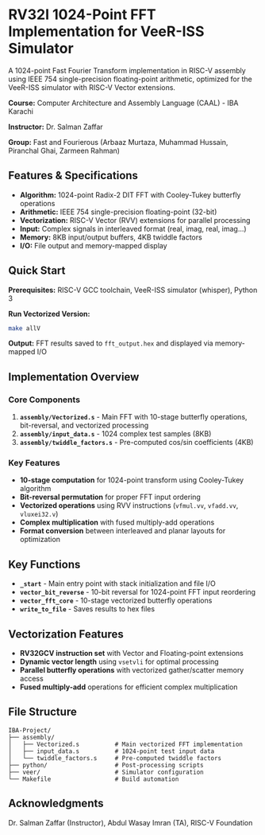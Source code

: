 # RV32I 1024-Point FFT Implementation for VeeR-ISS Simulator

A 1024-point Fast Fourier Transform implementation in RISC-V assembly using IEEE 754 single-precision floating-point arithmetic, optimized for the VeeR-ISS simulator with RISC-V Vector extensions.

**Course:** Computer Architecture and Assembly Language (CAAL) - IBA Karachi

**Instructor:** Dr. Salman Zaffar

**Group:** Fast and Fourierous (Arbaaz Murtaza, Muhammad Hussain, Piranchal Ghai, Zarmeen Rahman)

## Features & Specifications
- **Algorithm:** 1024-point Radix-2 DIT FFT with Cooley-Tukey butterfly operations
- **Arithmetic:** IEEE 754 single-precision floating-point (32-bit)
- **Vectorization:** RISC-V Vector (RVV) extensions for parallel processing
- **Input:** Complex signals in interleaved format (real, imag, real, imag...)
- **Memory:** 8KB input/output buffers, 4KB twiddle factors
- **I/O:** File output and memory-mapped display

## Quick Start

**Prerequisites:** RISC-V GCC toolchain, VeeR-ISS simulator (whisper), Python 3

**Run Vectorized Version:**
```bash
make allV
```

**Output:** FFT results saved to `fft_output.hex` and displayed via memory-mapped I/O

## Implementation Overview

### Core Components
1. **`assembly/Vectorized.s`** - Main FFT with 10-stage butterfly operations, bit-reversal, and vectorized processing
2. **`assembly/input_data.s`** - 1024 complex test samples (8KB)
3. **`assembly/twiddle_factors.s`** - Pre-computed cos/sin coefficients (4KB)

### Key Features
- **10-stage computation** for 1024-point transform using Cooley-Tukey algorithm
- **Bit-reversal permutation** for proper FFT input ordering
- **Vectorized operations** using RVV instructions (`vfmul.vv`, `vfadd.vv`, `vluxei32.v`)
- **Complex multiplication** with fused multiply-add operations
- **Format conversion** between interleaved and planar layouts for optimization

## Key Functions
- **`_start`** - Main entry point with stack initialization and file I/O
- **`vector_bit_reverse`** - 10-bit reversal for 1024-point FFT input reordering
- **`vector_fft_core`** - 10-stage vectorized butterfly operations
- **`write_to_file`** - Saves results to hex files

## Vectorization Features
- **RV32GCV instruction set** with Vector and Floating-point extensions
- **Dynamic vector length** using `vsetvli` for optimal processing
- **Parallel butterfly operations** with vectorized gather/scatter memory access
- **Fused multiply-add** operations for efficient complex multiplication

## File Structure
```
IBA-Project/
├── assembly/
│   ├── Vectorized.s          # Main vectorized FFT implementation
│   ├── input_data.s          # 1024-point test input data
│   └── twiddle_factors.s     # Pre-computed twiddle factors
├── python/                   # Post-processing scripts
├── veer/                     # Simulator configuration
└── Makefile                  # Build automation
```

## Acknowledgments
Dr. Salman Zaffar (Instructor), Abdul Wasay Imran (TA), RISC-V Foundation
